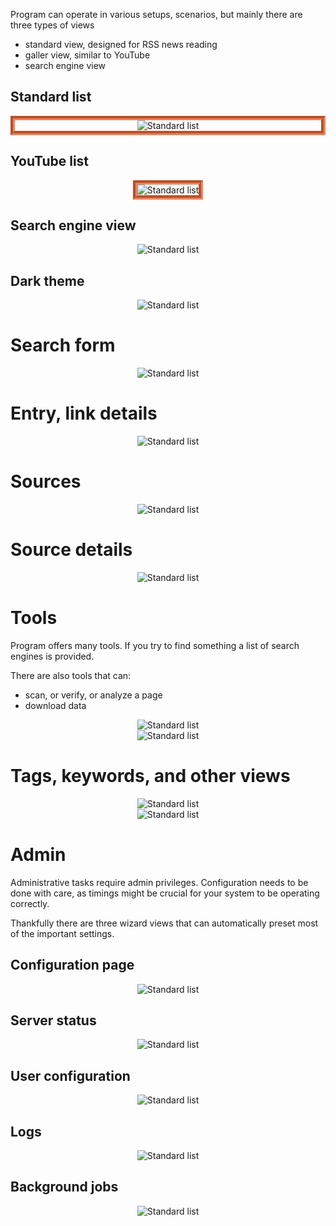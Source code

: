
Program can operate in various setups, scenarios, but mainly there are three types of views

 - standard view, designed for RSS news reading
 - galler view, similar to YouTube
 - search engine view

## Standard list

<div align="center" style="border-style: groove; border-width: 7px; border-color: coral;">
  <img alt="Standard list" src="screenshots/entries_list_standard.PNG" style="max-width:700px">
</div>

## YouTube list

<div align="center">
  <img alt="Standard list" src="screenshots/entries_list_youtube.PNG" style="max-width:700px; border-style: groove; border-width: 7px; border-color: coral;">
</div>

## Search engine view

<div align="center">
  <img alt="Standard list" src="screenshots/entries_list_search_engine.PNG" style="max-width:700px">
</div>

## Dark theme

<div align="center">
  <img alt="Standard list" src="screenshots/dark_theme.PNG" style="max-width:700px">
</div>

# Search form

<div align="center">
  <img alt="Standard list" src="screenshots/search_form.PNG" style="max-width:700px">
</div>

# Entry, link details

<div align="center">
  <img alt="Standard list" src="screenshots/entry_details.PNG" style="max-width:700px">
</div>

# Sources

<div align="center">
  <img alt="Standard list" src="screenshots/source_list.PNG" style="max-width:700px">
</div>

# Source details

<div align="center">
  <img alt="Standard list" src="screenshots/source_details.PNG" style="max-width:700px">
</div>

# Tools

Program offers many tools. If you try to find something a list of search engines is provided.

There are also tools that can:

 - scan, or verify, or analyze a page
 - download data

<div align="center">
  <img alt="Standard list" src="screenshots/search_engines.PNG" style="max-width:700px">
</div>

<div align="center">
  <img alt="Standard list" src="screenshots/tools.PNG" style="max-width:700px">
</div>

# Tags, keywords, and other views

<div align="center">
  <img alt="Standard list" src="screenshots/tags_view.PNG" style="max-width:700px">
</div>

<div align="center">
  <img alt="Standard list" src="screenshots/screenshots/keywords_view.PNG" style="max-width:700px">
</div>

# Admin

Administrative tasks require admin privileges. Configuration needs to be done with care, as timings might be crucial for your system to be operating correctly.

Thankfully there are three wizard views that can automatically preset most of the important settings.

## Configuration page

<div align="center">
  <img alt="Standard list" src="screenshots/configuration_form.PNG" style="max-width:700px">
</div>

## Server status

<div align="center">
  <img alt="Standard list" src="screenshots/server_status.PNG" style="max-width:700px">
</div>

## User configuration

<div align="center">
  <img alt="Standard list" src="screenshots/user_configuration_view.PNG" style="max-width:700px">
</div>

## Logs

<div align="center">
  <img alt="Standard list" src="screenshots/logs_view.PNG" style="max-width:700px">
</div>

## Background jobs

<div align="center">
  <img alt="Standard list" src="screenshots/backgroundjobs_view.PNG" style="max-width:700px">
</div>
